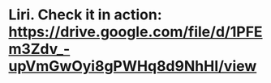 # Liri. Check it in action: https://drive.google.com/file/d/1PFEm3Zdv_-upVmGwOyi8gPWHq8d9NhHI/view


